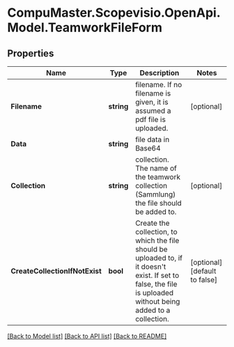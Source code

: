 
# CompuMaster.Scopevisio.OpenApi.Model.TeamworkFileForm

## Properties

Name | Type | Description | Notes
------------ | ------------- | ------------- | -------------
**Filename** | **string** | filename. If no filename is given, it is assumed a pdf file is uploaded. | [optional] 
**Data** | **string** | file data in Base64 | 
**Collection** | **string** | collection.  The name of the teamwork collection (Sammlung) the file should be added to. | [optional] 
**CreateCollectionIfNotExist** | **bool** | Create the collection, to which the file should be uploaded to, if it doesn&#39;t exist. If set to false, the file is uploaded without being added to a collection. | [optional] [default to false]

[[Back to Model list]](../README.md#documentation-for-models)
[[Back to API list]](../README.md#documentation-for-api-endpoints)
[[Back to README]](../README.md)

